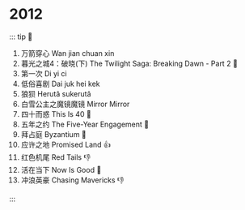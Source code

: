 # 2012

::: tip 📌

1. 万箭穿心 Wan jian chuan xin
2. 暮光之城4：破晓(下) The Twilight Saga: Breaking Dawn - Part 2 :thinking:
3. 第一次 Di yi ci
4. 低俗喜剧 Dai juk hei kek
5. 狼狈 Herutâ sukerutâ
6. 白雪公主之魔镜魔镜 Mirror Mirror
7. 四十而惑 This Is 40 :thinking:
8. 五年之约 The Five-Year Engagement :thinking:
9. 拜占庭 Byzantium :thinking:
10. 应许之地 Promised Land :+1:
11. 红色机尾 Red Tails :-1:
12. 活在当下 Now Is Good :thinking:
13. 冲浪英豪 Chasing Mavericks :-1:

:::
